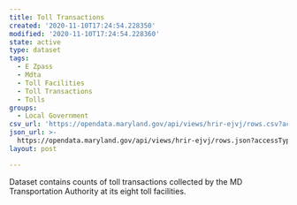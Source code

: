 ```yaml
---
title: Toll Transactions
created: '2020-11-10T17:24:54.228350'
modified: '2020-11-10T17:24:54.228360'
state: active
type: dataset
tags:
  - E Zpass
  - Mdta
  - Toll Facilities
  - Toll Transactions
  - Tolls
groups:
  - Local Government
csv_url: 'https://opendata.maryland.gov/api/views/hrir-ejvj/rows.csv?accessType=DOWNLOAD'
json_url: >-
  https://opendata.maryland.gov/api/views/hrir-ejvj/rows.json?accessType=DOWNLOAD
layout: post

---
```

Dataset contains counts of toll transactions collected by the MD Transportation Authority at its eight toll facilities.
